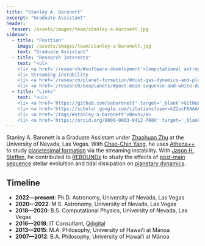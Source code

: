 ```yaml
---
title: "Stanley A. Baronett"
excerpt: "Graduate Assistant"
header:
  teaser: /assets/images/team/stanley-a-baronett.jpg
sidebar:
  - title: "Position"
    image: /assets/images/team/stanley-a-baronett.jpg
    text: "Graduate Assistant"
  - title: "Research Interests"
    text: "<ul>
    <li> <a href='/research/#software-development'>Computational astrophysics</a>
    <li> Streaming instability
    <li> <a href='/research/planet-formation/#dust-gas-dynamics-and-planetesimal-formation'>Planetesimal formation</a>
    <li> <a href='/research/exoplanets/#post-main-sequence-and-white-dwarf-pollution'>Post-main sequence planetary dynamics</a>"
  - title: "Links"
    text: "<ul>
    <li> <a href='https://github.com/sabaronett' target='_blank'>GitHub</a>
    <li> <a href='https://scholar.google.com/citations?user=kZ2ucF8AAAAJ' target='_blank'>Google Scholar</a>
    <li> <a href='/tags/#stanley-a-baronett'>News</a>
    <li> <a href='https://orcid.org/0000-0003-0412-760X' target='_blank'>ORCiD</a>"
---
```

Stanley A. Baronett is a Graduate Assistant under [Zhaohuan Zhu](/team/zhaohuan-zhu/) at the University of Nevada, Las Vegas.
With [Chao-Chin Yang](/team/chao-chin-yang/), he uses [Athena++](/research/#software-development) to study [planetesimal formation](/research/planet-formation/#dust-gas-dynamics-and-planetesimal-formation) via the streaming instability.
With [Jason H. Steffen](/team/jason-steffen/), he contributed to [REBOUNDx](/research/#software-development) to study the effects of [post-main sequence](/research/exoplanets/#post-main-sequence-and-white-dwarf-pollution) stellar evolultion and tidal dissipation on [planetary dynamics](/research/exoplanets/#exoplanet-dynamics).


## Timeline
- __2022—present__: Ph.D. Astronomy, University of Nevada, Las Vegas
- __2020—2022__: M.S. Astronomy, University of Nevada, Las Vegas
- __2018—2020__: B.S. Computational Physics, University of Nevada, Las Vegas
- __2016—2018__: IT Consultant, [Qdigital](https://www.qdigital.com/)
- __2013—2015__: M.A. Philosophy, University of Hawaiʻi at Mānoa
- __2007—2012__: B.A. Philosophy, University of Hawaiʻi at Mānoa
